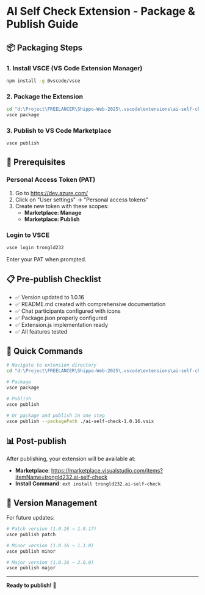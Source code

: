 # AI Self Check Extension - Package & Publish Guide

## 📦 Packaging Steps

### 1. Install VSCE (VS Code Extension Manager)
```bash
npm install -g @vscode/vsce
```

### 2. Package the Extension
```bash
cd "d:\Project\FREELANCER\Shippo-Web-2025\.vscode\extensions\ai-self-check"
vsce package
```

### 3. Publish to VS Code Marketplace
```bash
vsce publish
```

## 🔑 Prerequisites

### Personal Access Token (PAT)
1. Go to https://dev.azure.com/
2. Click on "User settings" → "Personal access tokens"
3. Create new token with these scopes:
   - **Marketplace: Manage**
   - **Marketplace: Publish**

### Login to VSCE
```bash
vsce login trongld232
```
Enter your PAT when prompted.

## 📋 Pre-publish Checklist

- ✅ Version updated to 1.0.16
- ✅ README.md created with comprehensive documentation
- ✅ Chat participants configured with icons
- ✅ Package.json properly configured
- ✅ Extension.js implementation ready
- ✅ All features tested

## 🚀 Quick Commands

```bash
# Navigate to extension directory
cd "d:\Project\FREELANCER\Shippo-Web-2025\.vscode\extensions\ai-self-check"

# Package
vsce package

# Publish
vsce publish

# Or package and publish in one step
vsce publish --packagePath ./ai-self-check-1.0.16.vsix
```

## 📊 Post-publish

After publishing, your extension will be available at:
- **Marketplace**: https://marketplace.visualstudio.com/items?itemName=trongld232.ai-self-check
- **Install Command**: `ext install trongld232.ai-self-check`

## 🔄 Version Management

For future updates:
```bash
# Patch version (1.0.16 → 1.0.17)
vsce publish patch

# Minor version (1.0.16 → 1.1.0)
vsce publish minor

# Major version (1.0.16 → 2.0.0)  
vsce publish major
```

---

**Ready to publish! 🎉**